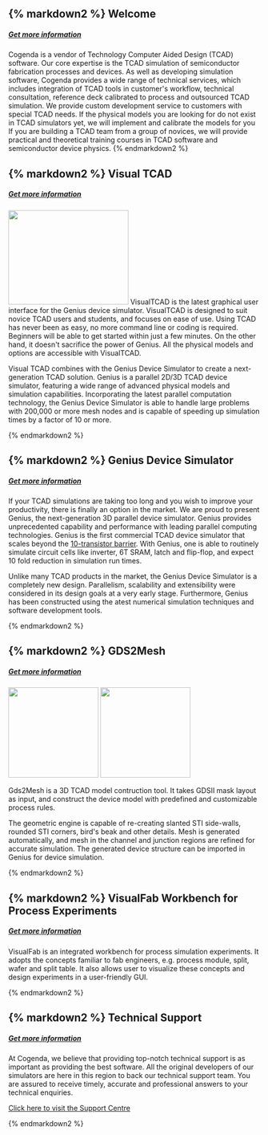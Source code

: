 <div class="box" >

{% markdown2 %}
Welcome
-------
##### [Get more information](/article/corporate)

Cogenda is a vendor of Technology Computer Aided Design (TCAD) software. Our core expertise is the TCAD simulation of semiconductor fabrication processes and devices. As well as developing simulation software, Cogenda provides a wide range of technical services, which includes integration of TCAD tools in customer's workflow, technical consultation, reference deck calibrated to process and outsourced TCAD simulation.
We provide custom development service to customers with special TCAD needs. If the physical models you are looking for do not exist in TCAD simulators yet, we will implement and calibrate the models for you
If you are building a TCAD team from a group of novices, we will provide practical and theoretical training courses in TCAD software and semiconductor device physics.
{% endmarkdown2 %}
</div>

<div class="box" >

{% markdown2 %}
Visual TCAD
-----------
##### [Get more information](/article/products#VTCAD)

<img src="/static/images/vtcad/vtcad_sm.jpg" alt="" width="240" height="188" class="left" />
VisualTCAD is the latest graphical user interface for the Genius device simulator. VisualTCAD is designed to suit novice TCAD users and students, and focuses on ease of use. Using TCAD has never been as easy, no more command line or coding is required. Beginners will be able to get started within just a few minutes. On the other hand, it doesn't sacrifice the power of Genius. All the physical models and options are accessible with VisualTCAD.

Visual TCAD combines with the Genius Device Simulator to create a next-generation TCAD solution. Genius is a parallel 2D/3D TCAD device simulator, featuring a wide range of advanced physical models and simulation capabilities. Incorporating the latest parallel computation technology, the Genius Device Simulator is able to handle large problems with 200,000 or more mesh nodes and is capable of speeding up simulation times by a factor of 10 or more. 

{% endmarkdown2 %}
</div>

<div class="box" >

{% markdown2 %}
Genius Device Simulator
-----------
##### [Get more information](/article/products#Genius)

If your TCAD simulations are taking too long and you wish to improve your productivity, there is finally an option in the market. We are proud to present Genius, the next-generation 3D parallel device simulator. Genius provides unprecedented capability and performance with leading parallel computing technologies. Genius is the first commercial TCAD device simulator that scales beyond the [10-transistor barrier](./TenTransistor). With Genius, one is able to routinely simulate circuit cells like inverter, 6T SRAM, latch and flip-flop, and expect 10 fold reduction in simulation run times.

Unlike many TCAD products in the market, the Genius Device Simulator is a completely new design. Parallelism, scalability and extensibility were considered in its design goals at a very early stage. Furthermore, Genius has been constructed using the atest numerical simulation techniques and software development tools.

{% endmarkdown2 %}
</div>

<div class="box" >

{% markdown2 %}
GDS2Mesh
-----------
##### [Get more information](/article/products#Gds2Mesh)

<img src="/static/images/gds2mesh/nand_mesh_small.jpg" alt="" height="180" class="right" />
<img src="/static/images/gds2mesh/na2_x1_layout_small.jpg" alt="" height="180" class="right" />

Gds2Mesh is a 3D TCAD model contruction tool. It takes GDSII mask layout as input, and construct the device model with predefined and customizable process rules.

The geometric engine is capable of re-creating slanted STI side-walls, rounded STI corners, bird's beak and other details.
Mesh is generated automatically, and mesh in the channel and junction regions are refined for accurate simulation.
The generated device structure can be imported in Genius for device simulation.

{% endmarkdown2 %}
</div>

<div class="box" >

{% markdown2 %}
VisualFab Workbench for Process Experiments
-----------
##### [Get more information](/article/products#VFab)

VisualFab is an integrated workbench for process simulation experiments. It adopts the concepts familiar to fab engineers, e.g. process module, split, wafer and split table.
It also allows user to visualize these concepts and design experiments in a user-friendly GUI.

{% endmarkdown2 %}
</div>

<div class="box" >

{% markdown2 %}
Technical Support
-----------
##### [Get more information](/article/contact)

At Cogenda, we believe that providing top-notch technical support is as important as providing the best software. All the original developers of our simulators are here in this region to back our technical support team. You are assured to receive timely, accurate and professional answers to your technical enquiries.

[Click here to visit the Support Centre](article/support)

{% endmarkdown2 %}
</div>

